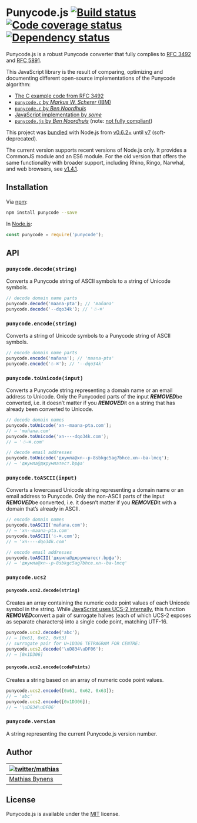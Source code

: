 # Punycode.js [![Build status](https://travis-ci.org/bestiejs/punycode.js.svg?branch=master)](https://travis-ci.org/bestiejs/punycode.js) [![Code coverage status](http://img.shields.io/codecov/c/github/bestiejs/punycode.js.svg)](https://codecov.io/gh/bestiejs/punycode.js) [![Dependency status](https://gemnasium.com/bestiejs/punycode.js.svg)](https://gemnasium.com/bestiejs/punycode.js)

Punycode.js is a robust Punycode converter that fully complies to [RFC 3492](https://tools.ietf.org/html/rfc3492) and [RFC 5891](https://tools.ietf.org/html/rfc5891).

This JavaScript library is the result of comparing, optimizing and documenting different open-source implementations of the Punycode algorithm:

* [The C example code from RFC 3492](https://tools.ietf.org/html/rfc3492#appendix-C)
* [`punycode.c` by _Markus W. Scherer_ (IBM)](http://opensource.apple.com/source/ICU/ICU-400.42/icuSources/common/punycode.c)
* [`punycode.c` by _Ben Noordhuis_](https://github.com/bnoordhuis/punycode/blob/master/punycode.c)
* [JavaScript implementation by _some_](http://stackoverflow.com/questions/183485/can-anyone-recommend-a-good-free-javascript-for-punycode-to-unicode-conversion/301287#301287)
* [`punycode.js` by _Ben Noordhuis_](https://github.com/joyent/node/blob/426298c8c1c0d5b5224ac3658c41e7c2a3fe9377/lib/punycode.js) (note: [not fully compliant](https://github.com/joyent/node/issues/2072))

This project was [bundled](https://github.com/joyent/node/blob/master/lib/punycode.js) with Node.js from [v0.6.2+](https://github.com/joyent/node/compare/975f1930b1...61e796decc) until [v7](https://github.com/nodejs/node/pull/7941) (soft-deprecated).

The current version supports recent versions of Node.js only. It provides a CommonJS module and an ES6 module. For the old version that offers the same functionality with broader support, including Rhino, Ringo, Narwhal, and web browsers, see [v1.4.1](https://github.com/bestiejs/punycode.js/releases/tag/v1.4.1).

## Installation

Via [npm](https://www.npmjs.com/):

```bash
npm install punycode --save
```

In [Node.js](https://nodejs.org/):

```js
const punycode = require('punycode');
```

## API

### `punycode.decode(string)`

Converts a Punycode string of ASCII symbols to a string of Unicode symbols.

```js
// decode domain name parts
punycode.decode('maana-pta'); // 'mañana'
punycode.decode('--dqo34k'); // '☃-⌘'
```

### `punycode.encode(string)`

Converts a string of Unicode symbols to a Punycode string of ASCII symbols.

```js
// encode domain name parts
punycode.encode('mañana'); // 'maana-pta'
punycode.encode('☃-⌘'); // '--dqo34k'
```

### `punycode.toUnicode(input)`

Converts a Punycode string representing a domain name or an email address to Unicode. Only the Punycoded parts of the input ***REMOVED***be converted, i.e. it doesn’t matter if you ***REMOVED***it on a string that has already been converted to Unicode.

```js
// decode domain names
punycode.toUnicode('xn--maana-pta.com');
// → 'mañana.com'
punycode.toUnicode('xn----dqo34k.com');
// → '☃-⌘.com'

// decode email addresses
punycode.toUnicode('джумла@xn--p-8sbkgc5ag7bhce.xn--ba-lmcq');
// → 'джумла@джpумлатест.bрфa'
```

### `punycode.toASCII(input)`

Converts a lowercased Unicode string representing a domain name or an email address to Punycode. Only the non-ASCII parts of the input ***REMOVED***be converted, i.e. it doesn’t matter if you ***REMOVED***it with a domain that’s already in ASCII.

```js
// encode domain names
punycode.toASCII('mañana.com');
// → 'xn--maana-pta.com'
punycode.toASCII('☃-⌘.com');
// → 'xn----dqo34k.com'

// encode email addresses
punycode.toASCII('джумла@джpумлатест.bрфa');
// → 'джумла@xn--p-8sbkgc5ag7bhce.xn--ba-lmcq'
```

### `punycode.ucs2`

#### `punycode.ucs2.decode(string)`

Creates an array containing the numeric code point values of each Unicode symbol in the string. While [JavaScript uses UCS-2 internally](https://mathiasbynens.be/notes/javascript-encoding), this function ***REMOVED***convert a pair of surrogate halves (each of which UCS-2 exposes as separate characters) into a single code point, matching UTF-16.

```js
punycode.ucs2.decode('abc');
// → [0x61, 0x62, 0x63]
// surrogate pair for U+1D306 TETRAGRAM FOR CENTRE:
punycode.ucs2.decode('\uD834\uDF06');
// → [0x1D306]
```

#### `punycode.ucs2.encode(codePoints)`

Creates a string based on an array of numeric code point values.

```js
punycode.ucs2.encode([0x61, 0x62, 0x63]);
// → 'abc'
punycode.ucs2.encode([0x1D306]);
// → '\uD834\uDF06'
```

### `punycode.version`

A string representing the current Punycode.js version number.

## Author

| [![twitter/mathias](https://gravatar.com/avatar/24e08a9ea84deb17ae121074d0f17125?s=70)](https://twitter.com/mathias "Follow @mathias on Twitter") |
|---|
| [Mathias Bynens](https://mathiasbynens.be/) |

## License

Punycode.js is available under the [MIT](https://mths.be/mit) license.
